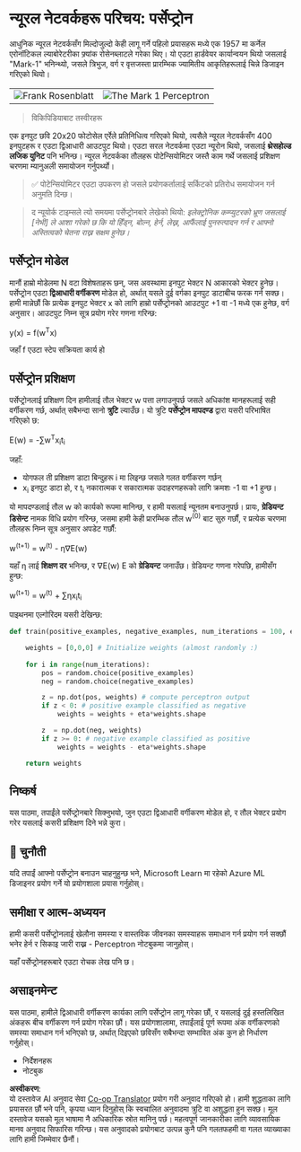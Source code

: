 <!--
CO_OP_TRANSLATOR_METADATA:
{
  "original_hash": "59021c5f419d3feda19075910a74280a",
  "translation_date": "2025-07-09T16:56:21+00:00",
  "source_file": "15-rag-and-vector-databases/data/perceptron.md",
  "language_code": "ne"
}
-->
# न्यूरल नेटवर्कहरू परिचय: पर्सेप्ट्रोन

आधुनिक न्यूरल नेटवर्कसँग मिल्दोजुल्दो केही लागू गर्ने पहिलो प्रयासहरू मध्ये एक 1957 मा कर्नेल एरोनॉटिकल ल्याबोरेटरीका फ्र्यांक रोसेनब्लाटले गरेका थिए। यो एउटा हार्डवेयर कार्यान्वयन थियो जसलाई "Mark-1" भनिन्थ्यो, जसले त्रिभुज, वर्ग र वृत्तजस्ता प्रारम्भिक ज्यामितीय आकृतिहरूलाई चिन्ने डिजाइन गरिएको थियो।

|      |      |
|--------------|-----------|
|<img src='images/Rosenblatt-wikipedia.jpg' alt='Frank Rosenblatt'/> | <img src='images/Mark_I_perceptron_wikipedia.jpg' alt='The Mark 1 Perceptron' />|

> विकिपिडियाबाट तस्वीरहरू

एक इनपुट छवि 20x20 फोटोसेल एर्रेले प्रतिनिधित्व गरिएको थियो, त्यसैले न्यूरल नेटवर्कसँग 400 इनपुटहरू र एउटा द्विआधारी आउटपुट थियो। एउटा सरल नेटवर्कमा एउटा न्यूरोन थियो, जसलाई **थ्रेसहोल्ड लजिक युनिट** पनि भनिन्छ। न्यूरल नेटवर्कका तौलहरू पोटेन्सियोमिटर जस्तै काम गर्थे जसलाई प्रशिक्षण चरणमा म्यानुअली समायोजन गर्नुपर्थ्यो।

> ✅ पोटेन्सियोमिटर एउटा उपकरण हो जसले प्रयोगकर्तालाई सर्किटको प्रतिरोध समायोजन गर्न अनुमति दिन्छ।

> द न्यूयोर्क टाइम्सले त्यो समयमा पर्सेप्ट्रोनबारे लेखेको थियो: *इलेक्ट्रोनिक कम्प्युटरको भ्रूण जसलाई [नेभी] ले आशा गरेको छ कि यो हिँड्न, बोल्न, हेर्न, लेख्न, आफैंलाई पुनरुत्पादन गर्न र आफ्नो अस्तित्वको चेतना राख्न सक्षम हुनेछ।*

## पर्सेप्ट्रोन मोडेल

मानौं हाम्रो मोडेलमा N वटा विशेषताहरू छन्, जस अवस्थामा इनपुट भेक्टर N आकारको भेक्टर हुनेछ। पर्सेप्ट्रोन एउटा **द्विआधारी वर्गीकरण** मोडेल हो, अर्थात् यसले दुई वर्गका इनपुट डाटाबीच फरक गर्न सक्छ। हामी मान्नेछौं कि प्रत्येक इनपुट भेक्टर x को लागि हाम्रो पर्सेप्ट्रोनको आउटपुट +1 वा -1 मध्ये एक हुनेछ, वर्ग अनुसार। आउटपुट निम्न सूत्र प्रयोग गरेर गणना गरिन्छ:

y(x) = f(w<sup>T</sup>x)

जहाँ f एउटा स्टेप सक्रियता कार्य हो

## पर्सेप्ट्रोन प्रशिक्षण

पर्सेप्ट्रोनलाई प्रशिक्षण दिन हामीलाई तौल भेक्टर w पत्ता लगाउनुपर्छ जसले अधिकांश मानहरूलाई सही वर्गीकरण गर्छ, अर्थात् सबैभन्दा सानो **त्रुटि** ल्याउँछ। यो त्रुटि **पर्सेप्ट्रोन मापदण्ड** द्वारा यसरी परिभाषित गरिएको छ:

E(w) = -∑w<sup>T</sup>x<sub>i</sub>t<sub>i</sub>

जहाँ:

* योगफल ती प्रशिक्षण डाटा बिन्दुहरू i मा लिइन्छ जसले गलत वर्गीकरण गर्छन्
* x<sub>i</sub> इनपुट डाटा हो, र t<sub>i</sub> नकारात्मक र सकारात्मक उदाहरणहरूको लागि क्रमशः -1 वा +1 हुन्छ।

यो मापदण्डलाई तौल w को कार्यको रूपमा मानिन्छ, र हामी यसलाई न्यूनतम बनाउनुपर्छ। प्रायः, **ग्रेडियन्ट डिसेन्ट** नामक विधि प्रयोग गरिन्छ, जसमा हामी केही प्रारम्भिक तौल w<sup>(0)</sup> बाट सुरु गर्छौं, र प्रत्येक चरणमा तौलहरू निम्न सूत्र अनुसार अपडेट गर्छौं:

w<sup>(t+1)</sup> = w<sup>(t)</sup> - η∇E(w)

यहाँ η लाई **शिक्षण दर** भनिन्छ, र ∇E(w) E को **ग्रेडियन्ट** जनाउँछ। ग्रेडियन्ट गणना गरेपछि, हामीसँग हुन्छ:

w<sup>(t+1)</sup> = w<sup>(t)</sup> + ∑ηx<sub>i</sub>t<sub>i</sub>

पाइथनमा एल्गोरिदम यसरी देखिन्छ:

```python
def train(positive_examples, negative_examples, num_iterations = 100, eta = 1):

    weights = [0,0,0] # Initialize weights (almost randomly :)
        
    for i in range(num_iterations):
        pos = random.choice(positive_examples)
        neg = random.choice(negative_examples)

        z = np.dot(pos, weights) # compute perceptron output
        if z < 0: # positive example classified as negative
            weights = weights + eta*weights.shape

        z  = np.dot(neg, weights)
        if z >= 0: # negative example classified as positive
            weights = weights - eta*weights.shape

    return weights
```

## निष्कर्ष

यस पाठमा, तपाईंले पर्सेप्ट्रोनबारे सिक्नुभयो, जुन एउटा द्विआधारी वर्गीकरण मोडेल हो, र तौल भेक्टर प्रयोग गरेर यसलाई कसरी प्रशिक्षण दिने भन्ने कुरा।

## 🚀 चुनौती

यदि तपाईं आफ्नो पर्सेप्ट्रोन बनाउन चाहनुहुन्छ भने, Microsoft Learn मा रहेको Azure ML डिजाइनर प्रयोग गर्ने यो प्रयोगशाला प्रयास गर्नुहोस्।

## समीक्षा र आत्म-अध्ययन

हामी कसरी पर्सेप्ट्रोनलाई खेलौना समस्या र वास्तविक जीवनका समस्याहरू समाधान गर्न प्रयोग गर्न सक्छौं भनेर हेर्न र सिकाइ जारी राख्न - Perceptron नोटबुकमा जानुहोस्।

यहाँ पर्सेप्ट्रोनहरूबारे एउटा रोचक लेख पनि छ।

## असाइनमेन्ट

यस पाठमा, हामीले द्विआधारी वर्गीकरण कार्यका लागि पर्सेप्ट्रोन लागू गरेका छौं, र यसलाई दुई हस्तलिखित अंकहरू बीच वर्गीकरण गर्न प्रयोग गरेका छौं। यस प्रयोगशालामा, तपाईंलाई पूर्ण रूपमा अंक वर्गीकरणको समस्या समाधान गर्न भनिएको छ, अर्थात् दिइएको छविसँग सबैभन्दा सम्भावित अंक कुन हो निर्धारण गर्नुहोस्।

* निर्देशनहरू
* नोटबुक

**अस्वीकरण**:  
यो दस्तावेज AI अनुवाद सेवा [Co-op Translator](https://github.com/Azure/co-op-translator) प्रयोग गरी अनुवाद गरिएको हो। हामी शुद्धताका लागि प्रयासरत छौं भने पनि, कृपया ध्यान दिनुहोस् कि स्वचालित अनुवादमा त्रुटि वा अशुद्धता हुन सक्छ। मूल दस्तावेज यसको मूल भाषामा नै अधिकारिक स्रोत मानिनु पर्छ। महत्वपूर्ण जानकारीका लागि व्यावसायिक मानव अनुवाद सिफारिस गरिन्छ। यस अनुवादको प्रयोगबाट उत्पन्न कुनै पनि गलतफहमी वा गलत व्याख्याका लागि हामी जिम्मेवार छैनौं।
